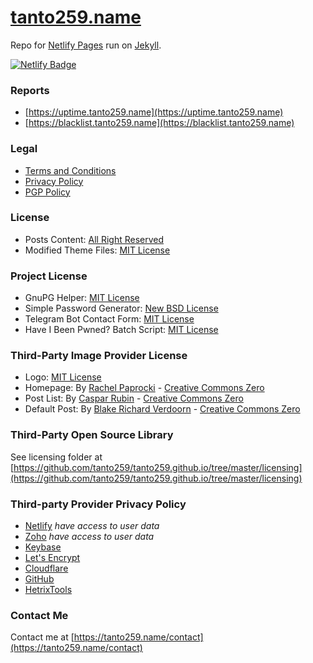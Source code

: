 # [tanto259.name](https://tanto259.name)
Repo for [Netlify Pages](https://netlify.com) run on [Jekyll](https://jekyllrb.com).

[![Netlify Badge](https://www.netlify.com/img/global/badges/netlify-light.svg)](https://www.netlify.com)

### Reports
* [https://uptime.tanto259.name](https://uptime.tanto259.name)
* [https://blacklist.tanto259.name](https://blacklist.tanto259.name)

### Legal
* [Terms and Conditions](https://tanto259.name/terms)
* [Privacy Policy](https://tanto259.name/privacy)
* [PGP Policy](https://tanto259.name/pgp)

### License
* Posts Content: [All Right Reserved](https://tanto259.name/terms) 
* Modified Theme Files: [MIT License](https://github.com/tanto259/tanto259.github.io/blob/master/LICENSE)

### Project License
* GnuPG Helper: [MIT License](https://github.com/tanto259/gnupghelper/blob/master/LICENSE)
* Simple Password Generator: [New BSD License](https://github.com/tanto259/simplepassgen/blob/master/LICENSE)
* Telegram Bot Contact Form: [MIT License](https://tanto259.name/telegramcontactform/)
* Have I Been Pwned? Batch Script: [MIT License](https://github.com/tanto259/haveibeenpwned-batch/blob/master/LICENSE)

### Third-Party Image Provider License
* Logo: [MIT License](https://github.com/tanto259/tanto259.github.io/blob/master/licensing/Halve%20-%20Taylan%20Tatli.md)
* Homepage: By [Rachel Paprocki](https://grafixgurl247.deviantart.com/) - [Creative Commons Zero](https://creativecommons.org/publicdomain/zero/1.0/)
* Post List: By [Caspar Rubin](https://casparrubin.ch) - [Creative Commons Zero](https://creativecommons.org/publicdomain/zero/1.0/)
* Default Post: By [Blake Richard Verdoorn](https://www.blakeverdoorn.com) - [Creative Commons Zero](https://creativecommons.org/publicdomain/zero/1.0/)

### Third-Party Open Source Library
See licensing folder at [https://github.com/tanto259/tanto259.github.io/tree/master/licensing](https://github.com/tanto259/tanto259.github.io/tree/master/licensing)

### Third-party Provider Privacy Policy
* [Netlify](https://www.netlify.com/privacy) *have access to user data*
* [Zoho](https://www.zoho.com/privacy.html) *have access to user data*
* [Keybase](https://keybase.io/docs/privacypolicy)
* [Let's Encrypt](https://letsencrypt.org/privacy/)
* [Cloudflare](https://www.cloudflare.com/security-policy/)
* [GitHub](https://github.com/site/privacy)
* [HetrixTools](https://hetrixtools.com/privacy-policy/)

### Contact Me
Contact me at [https://tanto259.name/contact](https://tanto259.name/contact)
